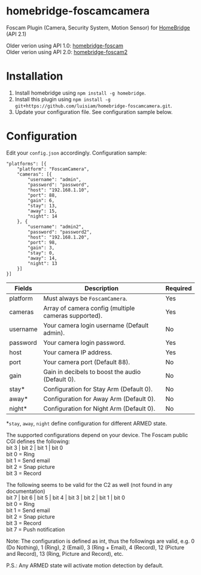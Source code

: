 # homebridge-foscamcamera
Foscam Plugin (Camera, Security System, Motion Sensor) for [HomeBridge](https://github.com/nfarina/homebridge) (API 2.1)

Older verion using API 1.0: [homebridge-foscam](https://github.com/rooi/homebridge-foscam)<br>
Older verion using API 2.0: [homebridge-foscam2](https://github.com/luisiam/homebridge-foscam2)

# Installation
1. Install homebridge using `npm install -g homebridge`.
2. Install this plugin using `npm install -g git+https://github.com/luisiam/homebridge-foscamcamera.git`.
3. Update your configuration file. See configuration sample below.

# Configuration
Edit your `config.json` accordingly. Configuration sample:
```
"platforms": [{
    "platform": "FoscamCamera",
    "cameras": [{
        "username": "admin",
        "password": "password",
        "host": "192.168.1.10",
        "port": 88,
        "gain": 6,
        "stay": 13,
        "away": 15,
        "night": 14
    }, {
        "username": "admin2",
        "password": "password2",
        "host": "192.168.1.20",
        "port": 98,
        "gain": 3,
        "stay": 0,
        "away": 14,
        "night": 13
    }]
}]

```

| Fields            | Description                                                   | Required |
|-------------------|---------------------------------------------------------------|----------|
| platform          | Must always be `FoscamCamera`.                                | Yes      |
| cameras           | Array of camera config (multiple cameras supported).          | Yes      |
| username          | Your camera login username (Default admin).                   | No       |
| password          | Your camera login password.                                   | Yes      |
| host              | Your camera IP address.                                       | Yes      |
| port              | Your camera port (Default 88).                                | No       |
| gain              | Gain in decibels to boost the audio (Default 0).              | No       |
| stay*             | Configuration for Stay Arm (Default 0).                       | No       |
| away*             | Configuration for Away Arm (Default 0).                       | No       |
| night*            | Configuration for Night Arm (Default 0).                      | No       |

*`stay`, `away`, `night` define configuration for different ARMED state.

The supported configurations depend on your device. The Foscam public CGI defines the following:<br>
bit 3 | bit 2 | bit 1 | bit 0<br>
bit 0 = Ring<br>
bit 1 = Send email<br>
bit 2 = Snap picture<br>
bit 3 = Record

The following seems to be valid for the C2 as well (not found in any documentation)<br>
bit 7 | bit 6 | bit 5 | bit 4 | bit 3 | bit 2 | bit 1 | bit 0<br>
bit 0 = Ring<br>
bit 1 = Send email<br>
bit 2 = Snap picture<br>
bit 3 = Record<br>
bit 7 = Push notification

Note: The configuration is defined as int, thus the followings are valid, e.g. 0 (Do Nothing), 1 (Ring), 2 (Email), 3 (Ring + Email), 4 (Record), 12 (Picture and Record), 13 (Ring, Picture and Record), etc.

P.S.: Any ARMED state will activate motion detection by default.

